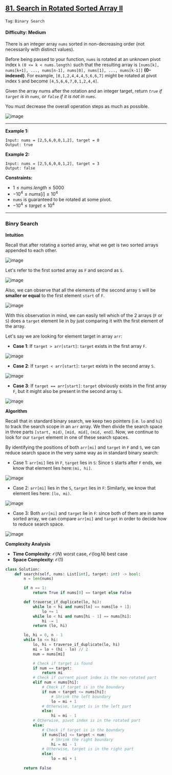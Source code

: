 ## [81. Search in Rotated Sorted Array II](https://leetcode.com/problems/search-in-rotated-sorted-array-ii)

```Tag```: ```Binary Search```

#### Difficulty: Medium

There is an integer array ```nums``` sorted in non-decreasing order (not necessarily with distinct values).

Before being passed to your function, ```nums``` is rotated at an unknown pivot index ```k``` ```(0 <= k < nums.length)``` such that the resulting array is ```[nums[k], nums[k+1], ..., nums[n-1], nums[0], nums[1], ..., nums[k-1]]``` __(0-indexed)__. For example, ```[0,1,2,4,4,4,5,6,6,7]``` might be rotated at pivot index ```5``` and become ```[4,5,6,6,7,0,1,2,4,4]```.

Given the array nums after the rotation and an integer target, return _```true``` if ```target``` is in ```nums```, or ```false``` if it is not in ```nums```_.

You must decrease the overall operation steps as much as possible.

![image](https://github.com/quananhle/Python/assets/35042430/c43d1a73-8c53-4222-bbfe-ada8b1ffc878)

---

__Example 1:__
```
Input: nums = [2,5,6,0,0,1,2], target = 0
Output: true
```

__Example 2:__
```
Input: nums = [2,5,6,0,0,1,2], target = 3
Output: false
```

__Constraints:__

- $1 \le nums.length \le 5000$
- $-10^{4} \le nums[i] \le 10^{4}$
- ```nums``` is guaranteed to be rotated at some pivot.
- $-10^{4} \le target \le 10^{4}$

---

### Binry Search

__Intuition__

Recall that after rotating a sorted array, what we get is two sorted arrays appended to each other.

![image](https://leetcode.com/problems/search-in-rotated-sorted-array-ii/Figures/81/1.png)

Let's refer to the first sorted array as ```F``` and second as ```S```.

![image](https://leetcode.com/problems/search-in-rotated-sorted-array-ii/Figures/81/2.png)

Also, we can observe that all the elements of the second array ```S``` will be __smaller or equal__ to the first element ```start``` of ```F```.

![image](https://leetcode.com/problems/search-in-rotated-sorted-array-ii/Figures/81/3.png)

With this observation in mind, we can easily tell which of the 2 arrays (```F``` or ```S```) does a ```target``` element lie in by just comparing it with the first element of the array.

Let's say we are looking for element target in array ```arr```:

- __Case 1__: If ```target > arr[start]```: ```target``` exists in the first array ```F```.

![image](https://leetcode.com/problems/search-in-rotated-sorted-array-ii/Figures/81/4.png)

- __Case 2__: If ```target < arr[start]```: ```target``` exists in the second array ```S```.

![image](https://leetcode.com/problems/search-in-rotated-sorted-array-ii/Figures/81/5.png)

- __Case 3__: If ```target == arr[start]```: ```target``` obviously exists in the first array ```F```, but it might also be present in the second array ```S```.

![image](https://leetcode.com/problems/search-in-rotated-sorted-array-ii/Figures/81/6.png)

__Algorithm__

Recall that in standard binary search, we keep two pointers (i.e. ```lo``` and ```hi```) to track the search scope in an ```arr``` array. We then divide the search space in three parts ```[start, mid)```, ```[mid, mid]```, ```(mid, end]```. Now, we continue to look for our ```target``` element in one of these search spaces.

By identifying the positions of both ```arr[mi]``` and ```target``` in ```F``` and ```S```, we can reduce search space in the very same way as in standard binary search:

- Case 1: ```arr[mi]``` lies in ```F```, ```target``` lies in ```S```: Since ```S``` starts after ```F``` ends, we know that element lies here:```(mi, hi]```.

![image](https://leetcode.com/problems/search-in-rotated-sorted-array-ii/Figures/81/7.png)

- Case 2: ```arr[mi]``` lies in the ```S```, ```target``` lies in ```F```: Similarly, we know that element lies here: ```[lo, mi)```.

![image](https://leetcode.com/problems/search-in-rotated-sorted-array-ii/Figures/81/8.png)

- Case 3: Both ```arr[mi]``` and ```target``` lie in ```F```: since both of them are in same sorted array, we can compare ```arr[mi]``` and ```target``` in order to decide how to reduce search space.

![image](https://leetcode.com/problems/search-in-rotated-sorted-array-ii/Figures/81/9.png)

__Complexity Analysis__

- __Time Complexity__: $\mathcal{O}(N)$ worst case, $\mathcal{O}(\log N)$ best case
- __Space Complexity__: $\mathcal{O}(1)$

```Python
class Solution:
    def search(self, nums: List[int], target: int) -> bool:
        n = len(nums)

        if n == 1:
            return True if nums[0] == target else False

        def traverse_if_duplicate(lo, hi):
            while lo < hi and nums[lo] == nums[lo + 1]:
                lo += 1
            while lo < hi and nums[hi - 1] == nums[hi]:
                hi -= 1
            return (lo, hi)

        lo, hi = 0, n - 1
        while lo <= hi:
            lo, hi = traverse_if_duplicate(lo, hi)
            mi = lo + (hi - lo) // 2
            num = nums[mi]

            # Check if target is found
            if num == target:
                return mi
            # Check if current pivot index is the non-rotated part
            elif num < nums[hi]:
                # Check if target is in the boundary
                if num < target <= nums[hi]:
                    # Shrink the left boundary
                    lo = mi + 1
                # Otherwise, target is in the left part
                else:
                    hi = mi - 1
            # Otherwise, pivot index is in the rotated part
            else:
                # Check if target is in the boundary
                if nums[lo] <= target < num:
                    # Shrink the right boundary
                    hi = mi - 1
                # Otherwise, target is in the right part
                else:
                    lo = mi + 1
            
        return False
```
